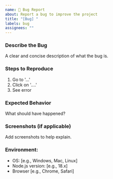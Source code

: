 ```yaml
---
name: 🐛 Bug Report
about: Report a bug to improve the project
title: "[Bug] "
labels: bug
assignees: ""
---
```


### Describe the Bug
A clear and concise description of what the bug is.

### Steps to Reproduce
1. Go to '...'
2. Click on '....'
3. See error

### Expected Behavior
What should have happened?

### Screenshots (if applicable)
Add screenshots to help explain.

### Environment:
- OS: [e.g., Windows, Mac, Linux]
- Node.js version: [e.g., 18.x]
- Browser [e.g., Chrome, Safari]
